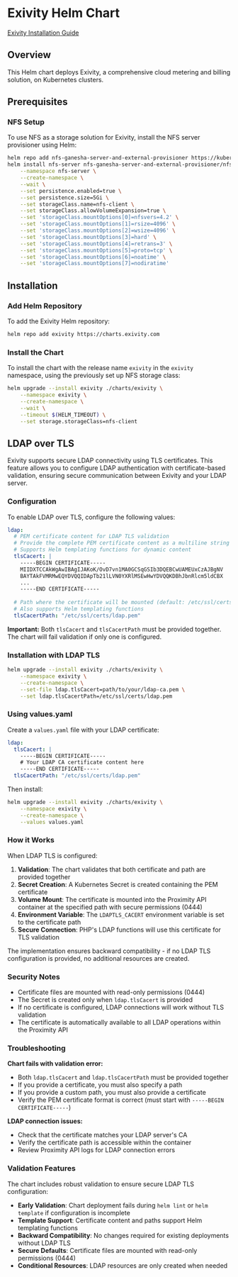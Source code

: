 # Exivity Helm Chart

[Exivity Installation Guide](https://docs.exivity.com/getting%20started/installation/kubernetes/)

## Overview

This Helm chart deploys Exivity, a comprehensive cloud metering and billing solution, on Kubernetes clusters.

## Prerequisites

### NFS Setup

To use NFS as a storage solution for Exivity, install the NFS server provisioner using Helm:

```bash
helm repo add nfs-ganesha-server-and-external-provisioner https://kubernetes-sigs.github.io/nfs-ganesha-server-and-external-provisioner/
helm install nfs-server nfs-ganesha-server-and-external-provisioner/nfs-server-provisioner \
    --namespace nfs-server \
    --create-namespace \
    --wait \
    --set persistence.enabled=true \
    --set persistence.size=5Gi \
    --set storageClass.name=nfs-client \
    --set storageClass.allowVolumeExpansion=true \
    --set 'storageClass.mountOptions[0]=nfsvers=4.2' \
    --set 'storageClass.mountOptions[1]=rsize=4096' \
    --set 'storageClass.mountOptions[2]=wsize=4096' \
    --set 'storageClass.mountOptions[3]=hard' \
    --set 'storageClass.mountOptions[4]=retrans=3' \
    --set 'storageClass.mountOptions[5]=proto=tcp' \
    --set 'storageClass.mountOptions[6]=noatime' \
    --set 'storageClass.mountOptions[7]=nodiratime'
```

## Installation

### Add Helm Repository

To add the Exivity Helm repository:

```bash
helm repo add exivity https://charts.exivity.com
```

### Install the Chart

To install the chart with the release name `exivity` in the `exivity` namespace, using the previously set up NFS storage class:

```bash
helm upgrade --install exivity ./charts/exivity \
    --namespace exivity \
    --create-namespace \
    --wait \
    --timeout $(HELM_TIMEOUT) \
    --set storage.storageClass=nfs-client
```

## LDAP over TLS

Exivity supports secure LDAP connectivity using TLS certificates. This feature allows you to configure LDAP authentication with certificate-based validation, ensuring secure communication between Exivity and your LDAP server.

### Configuration

To enable LDAP over TLS, configure the following values:

```yaml
ldap:
  # PEM certificate content for LDAP TLS validation
  # Provide the complete PEM certificate content as a multiline string
  # Supports Helm templating functions for dynamic content
  tlsCacert: |
    -----BEGIN CERTIFICATE-----
    MIIDXTCCAkWgAwIBAgIJAKoK/OvD7vn1MA0GCSqGSIb3DQEBCwUAMEUxCzAJBgNV
    BAYTAkFVMRMwEQYDVQQIDApTb21lLVN0YXRlMSEwHwYDVQQKDBhJbnRlcm5ldCBX
    ...
    -----END CERTIFICATE-----
  
  # Path where the certificate will be mounted (default: /etc/ssl/certs/ldap.pem)
  # Also supports Helm templating functions
  tlsCacertPath: "/etc/ssl/certs/ldap.pem"
```

**Important:** Both `tlsCacert` and `tlsCacertPath` must be provided together. The chart will fail validation if only one is configured.

### Installation with LDAP TLS

```bash
helm upgrade --install exivity ./charts/exivity \
    --namespace exivity \
    --create-namespace \
    --set-file ldap.tlsCacert=path/to/your/ldap-ca.pem \
    --set ldap.tlsCacertPath=/etc/ssl/certs/ldap.pem
```

### Using values.yaml

Create a `values.yaml` file with your LDAP certificate:

```yaml
ldap:
  tlsCacert: |
    -----BEGIN CERTIFICATE-----
    # Your LDAP CA certificate content here
    -----END CERTIFICATE-----
  tlsCacertPath: "/etc/ssl/certs/ldap.pem"
```

Then install:

```bash
helm upgrade --install exivity ./charts/exivity \
    --namespace exivity \
    --create-namespace \
    --values values.yaml
```

### How it Works

When LDAP TLS is configured:

1. **Validation**: The chart validates that both certificate and path are provided together
2. **Secret Creation**: A Kubernetes Secret is created containing the PEM certificate
3. **Volume Mount**: The certificate is mounted into the Proximity API container at the specified path with secure permissions (0444)
4. **Environment Variable**: The `LDAPTLS_CACERT` environment variable is set to the certificate path
5. **Secure Connection**: PHP's LDAP functions will use this certificate for TLS validation

The implementation ensures backward compatibility - if no LDAP TLS configuration is provided, no additional resources are created.

### Security Notes

- Certificate files are mounted with read-only permissions (0444)
- The Secret is created only when `ldap.tlsCacert` is provided
- If no certificate is configured, LDAP connections will work without TLS validation
- The certificate is automatically available to all LDAP operations within the Proximity API

### Troubleshooting

**Chart fails with validation error:**
- Both `ldap.tlsCacert` and `ldap.tlsCacertPath` must be provided together
- If you provide a certificate, you must also specify a path
- If you provide a custom path, you must also provide a certificate
- Verify the PEM certificate format is correct (must start with `-----BEGIN CERTIFICATE-----`)

**LDAP connection issues:**
- Check that the certificate matches your LDAP server's CA
- Verify the certificate path is accessible within the container
- Review Proximity API logs for LDAP connection errors

### Validation Features

The chart includes robust validation to ensure secure LDAP TLS configuration:

- **Early Validation**: Chart deployment fails during `helm lint` or `helm template` if configuration is incomplete
- **Template Support**: Certificate content and paths support Helm templating functions
- **Backward Compatibility**: No changes required for existing deployments without LDAP TLS
- **Secure Defaults**: Certificate files are mounted with read-only permissions (0444)
- **Conditional Resources**: LDAP resources are only created when needed
